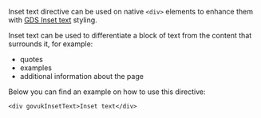 Inset text directive can be used on native `<div>` elements to enhance them with
[GDS Inset text](https://design-system.service.gov.uk/components/inset-text/)
styling.

Inset text can be used to differentiate a block of text from the content
that surrounds it, for example:

- quotes
- examples
- additional information about the page

Below you can find an example on how to use this directive:

```angular2html
<div govukInsetText>Inset text</div>
```
